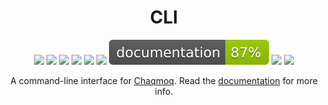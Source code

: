 <div align="center">
    <h1>CLI</h1>
    <p>
        <a href="https://swift.org/download/#releases"><img src="https://img.shields.io/badge/swift-5.3+-brightgreen.svg" /></a>
        <a href="https://github.com/chaqmoq/cli/blob/master/LICENSE/"><img src="https://img.shields.io/badge/license-MIT-brightgreen.svg" /></a>
        <a href="https://github.com/chaqmoq/cli/actions"><img src="https://github.com/chaqmoq/cli/workflows/ci/badge.svg" /></a>
        <a href="https://www.codacy.com/gh/chaqmoq/cli/dashboard?utm_source=github.com&amp;utm_medium=referral&amp;utm_content=chaqmoq/cli&amp;utm_campaign=Badge_Grade"><img src="https://app.codacy.com/project/badge/Grade/6f4d115b5e644a208e8ecf23999f3405" /></a>
        <a href="https://codecov.io/gh/chaqmoq/cli"><img src="https://codecov.io/gh/chaqmoq/cli/branch/master/graph/badge.svg?token=IGC03SHvz0" /></a>
        <a href="https://sonarcloud.io/project/overview?id=chaqmoq_cli"><img src="https://sonarcloud.io/api/project_badges/measure?project=chaqmoq_cli&metric=alert_status" /></a>
        <a href="https://chaqmoq.dev/cli/"><img src="https://github.com/chaqmoq/cli/raw/gh-pages/badge.svg" /></a>
        <a href="https://github.com/chaqmoq/cli/blob/master/CONTRIBUTING.md"><img src="https://img.shields.io/badge/contributing-guide-brightgreen.svg" /></a>
        <a href="https://t.me/chaqmoqdev"><img src="https://img.shields.io/badge/telegram-chaqmoqdev-brightgreen.svg" /></a>
    </p>
    <p>A command-line interface for <a href="https://chaqmoq.dev">Chaqmoq</a>. Read the <a href="https://docs.chaqmoq.dev">documentation</a> for more info.</p>
</div>
